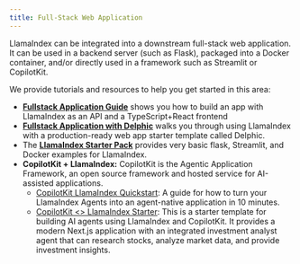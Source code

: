 ```yaml
---
title: Full-Stack Web Application
---
```


LlamaIndex can be integrated into a downstream full-stack web application. It can be used in a backend server (such as Flask), packaged into a Docker container, and/or directly used in a framework such as Streamlit or CopilotKit.

We provide tutorials and resources to help you get started in this area:

- **[Fullstack Application Guide](/python/framework/understanding/putting_it_all_together/apps/fullstack_app_guide)** shows you how to build an app with LlamaIndex as an API and a TypeScript+React frontend
- **[Fullstack Application with Delphic](/python/framework/understanding/putting_it_all_together/apps/fullstack_with_delphic)** walks you through using LlamaIndex with a production-ready web app starter template called Delphic.
- The **[LlamaIndex Starter Pack](https://github.com/logan-markewich/llama_index_starter_pack)** provides very basic flask, Streamlit, and Docker examples for LlamaIndex.
- **CopilotKit + LlamaIndex:** CopilotKit is the Agentic Application Framework, an open source framework and hosted service for AI-assisted applications.
  - [CopilotKit LlamaIndex Quickstart](https://docs.copilotkit.ai/llamaindex/quickstart): A guide for how to turn your LlamaIndex Agents into an agent-native application in 10 minutes.
  - [CopilotKit <> LlamaIndex Starter](https://github.com/CopilotKit/with-llamaindex): This is a starter template for building AI agents using LlamaIndex and CopilotKit. It provides a modern Next.js application with an integrated investment analyst agent that can research stocks, analyze market data, and provide investment insights.
